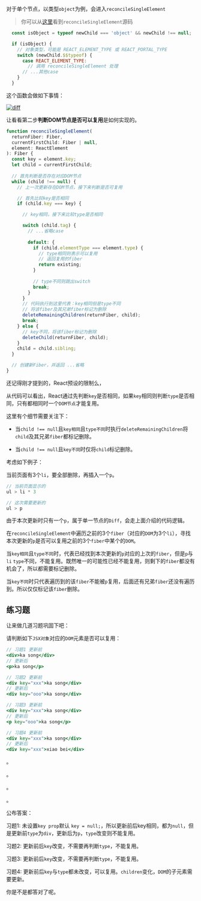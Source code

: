 对于单个节点，以类型`object`为例，会进入`reconcileSingleElement`

> 你可以从[这里](https://github.com/facebook/react/blob/1fb18e22ae66fdb1dc127347e169e73948778e5a/packages/react-reconciler/src/ReactChildFiber.new.js#L1141)看到`reconcileSingleElement`源码

```javascript
  const isObject = typeof newChild === 'object' && newChild !== null;

  if (isObject) {
    // 对象类型，可能是 REACT_ELEMENT_TYPE 或 REACT_PORTAL_TYPE
    switch (newChild.$$typeof) {
      case REACT_ELEMENT_TYPE:
        // 调用 reconcileSingleElement 处理
      // ...其他case
    }
  }
```
这个函数会做如下事情：

<!-- <img :src="$withBase('/img/diff.png')" alt="diff"> -->

<a data-fancybox title="diff" href="/notes/assets/react/diff.png">![diff](/notes/assets/react/diff.png)</a>

让看看第二步**判断DOM节点是否可以复用**是如何实现的。

```javascript
function reconcileSingleElement(
  returnFiber: Fiber,
  currentFirstChild: Fiber | null,
  element: ReactElement
): Fiber {
  const key = element.key;
  let child = currentFirstChild;
  
  // 首先判断是否存在对应DOM节点
  while (child !== null) {
    // 上一次更新存在DOM节点，接下来判断是否可复用

    // 首先比较key是否相同
    if (child.key === key) {

      // key相同，接下来比较type是否相同

      switch (child.tag) {
        // ...省略case
        
        default: {
          if (child.elementType === element.type) {
            // type相同则表示可以复用
            // 返回复用的fiber
            return existing;
          }
          
          // type不同则跳出switch
          break;
        }
      }
      // 代码执行到这里代表：key相同但是type不同
      // 将该fiber及其兄弟fiber标记为删除
      deleteRemainingChildren(returnFiber, child);
      break;
    } else {
      // key不同，将该fiber标记为删除
      deleteChild(returnFiber, child);
    }
    child = child.sibling;
  }

  // 创建新Fiber，并返回 ...省略
}
```

还记得刚才提到的，React预设的限制么，

从代码可以看出，React通过先判断`key`是否相同，如果`key`相同则判断`type`是否相同，只有都相同时一个`DOM节点`才能复用。

这里有个细节需要关注下：

- 当`child !== null`且`key相同`且`type不同`时执行`deleteRemainingChildren`将`child`及其兄弟`fiber`都标记删除。

- 当`child !== null`且`key不同`时仅将`child`标记删除。

考虑如下例子：

当前页面有3个`li`，要全部删除，再插入一个`p`。

```js
// 当前页面显示的
ul > li * 3

// 这次需要更新的
ul > p
```

由于本次更新时只有一个`p`，属于单一节点的`Diff`，会走上面介绍的代码逻辑。

在`reconcileSingleElement`中遍历之前的3个`fiber`（对应的`DOM`为3个`li`），寻找本次更新的`p`是否可以复用之前的3个`fiber`中某个的`DOM`。

当`key相同`且`type不同`时，代表已经找到本次更新的`p`对应的上次的`fiber`，但是`p`与`li` `type`不同，不能复用。既然唯一的可能性已经不能复用，则剩下的`fiber`都没有机会了，所以都需要标记删除。

当`key不同`时只代表遍历到的该`fiber`不能被`p`复用，后面还有兄弟`fiber`还没有遍历到。所以仅仅标记该`fiber`删除。


## 练习题
让来做几道习题巩固下吧：

请判断如下`JSX对象`对应的`DOM`元素是否可以复用：

```jsx
// 习题1 更新前
<div>ka song</div>
// 更新后
<p>ka song</p>

// 习题2 更新前
<div key="xxx">ka song</div>
// 更新后
<div key="ooo">ka song</div>

// 习题3 更新前
<div key="xxx">ka song</div>
// 更新后
<p key="ooo">ka song</p>

// 习题4 更新前
<div key="xxx">ka song</div>
// 更新后
<div key="xxx">xiao bei</div>

```

。

。

。

。

公布答案：

习题1: 未设置`key prop`默认 `key = null;`，所以更新前后key相同，都为`null`，但是更新前`type`为`div`，更新后为`p`，`type`改变则不能复用。

习题2: 更新前后`key`改变，不需要再判断`type`，不能复用。

习题3: 更新前后`key`改变，不需要再判断`type`，不能复用。

习题4: 更新前后`key`与`type`都未改变，可以复用。`children`变化，`DOM`的子元素需要更新。

你是不是都答对了呢。